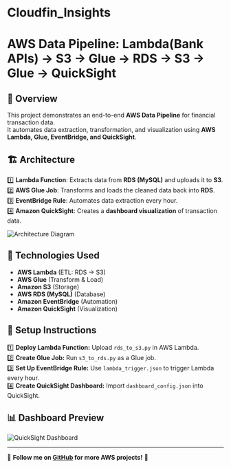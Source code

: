# Cloudfin_Insights
# AWS Data Pipeline: Lambda(Bank APIs) → S3 → Glue → RDS  → S3 → Glue → QuickSight

## 🚀 Overview
This project demonstrates an end-to-end **AWS Data Pipeline** for financial transaction data.  
It automates data extraction, transformation, and visualization using **AWS Lambda, Glue, EventBridge, and QuickSight**.

## 🏗️ Architecture
1️⃣ **Lambda Function**: Extracts data from **RDS (MySQL)** and uploads it to **S3**.  
2️⃣ **AWS Glue Job**: Transforms and loads the cleaned data back into **RDS**.  
3️⃣ **EventBridge Rule**: Automates data extraction every hour.  
4️⃣ **Amazon QuickSight**: Creates a **dashboard visualization** of transaction data.  

![Architecture Diagram](docs/pipeline-architecture.png)

## 🔧 Technologies Used
- **AWS Lambda** (ETL: RDS → S3)
- **AWS Glue** (Transform & Load)
- **Amazon S3** (Storage)
- **AWS RDS (MySQL)** (Database)
- **Amazon EventBridge** (Automation)
- **Amazon QuickSight** (Visualization)

## 📌 Setup Instructions
1️⃣ **Deploy Lambda Function:** Upload `rds_to_s3.py` in AWS Lambda.  
2️⃣ **Create Glue Job:** Run `s3_to_rds.py` as a Glue job.  
3️⃣ **Set Up EventBridge Rule:** Use `lambda_trigger.json` to trigger Lambda every hour.  
4️⃣ **Create QuickSight Dashboard:** Import `dashboard_config.json` into QuickSight.  

## 📊 Dashboard Preview
![QuickSight Dashboard](docs/dashboard-screenshot.png)

---
🔗 **Follow me on [GitHub](https://github.com/harshaljadhav-git) for more AWS projects!** 🚀
